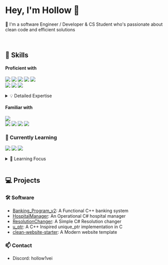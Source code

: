 # Hey, I'm Hollow 👋

💜 I'm a software Engineer / Developer & CS Student who's passionate about clean code and efficient solutions

<br>

## 🔨 Skills

#### Proficient with
<p align="left">
  <img src="https://img.shields.io/badge/-C-00599C?style=for-the-badge&logo=c&logoColor=white"/>
  <img src="https://img.shields.io/badge/-C++-00599C?style=for-the-badge&logo=c%2B%2B&logoColor=white"/>
  <img src="https://img.shields.io/badge/-C%23-512BD4?style=for-the-badge&logo=dotnet&logoColor=white"/>
  <img src="https://img.shields.io/badge/SQLite-%2307405e.svg?style=for-the-badge&logo=sqlite&logoColor=white"/>
  <img src="https://img.shields.io/badge/-Unity-000000?style=for-the-badge&logo=unity&logoColor=white"/>
  <br/>
  <img src="https://img.shields.io/badge/-HTML5-E34F26?style=for-the-badge&logo=html5&logoColor=white"/>
  <img src="https://img.shields.io/badge/-CSS3-1572B6?style=for-the-badge&logo=css3&logoColor=white"/>
  <img src="https://img.shields.io/badge/Tailwind%20CSS-%2338B2AC.svg?style=for-the-badge&logo=tailwind-css&logoColor=white"/>
</p>

<details>
  <summary>💡 Detailed Expertise</summary>

  - **Systems Programming**: 
    - Experienced in memory management, data structures, and algorithm implementations across C, C++ & C#
  - **Game Development**: Skilled in Unity 2D development including:
    - Scripting
    - Physics systems (Colliders/Rigidbody)
    - UI implementation
    - Scene management
    - Clean game object hierarchy
  - **Web Development**: 
    - Strong foundation in modern frontend development with responsive design principles
</details>

#### Familiar with
<p align="left">
  <img src="https://img.shields.io/badge/Ren'Py-FF7F7F?style=for-the-badge&logo=Renpy&logoColor=fff"/>
  <br/>
  <img src="https://img.shields.io/badge/-JavaScript-F7DF1E?style=for-the-badge&logo=javascript&logoColor=black"/>
  <img src="https://img.shields.io/badge/-Vue.js-35495E?style=for-the-badge&logo=vue.js&logoColor=4FC08D"/>
  <img src="https://img.shields.io/badge/Vite-646CFF?style=for-the-badge&logo=vite&logoColor=fff"/>
  <img src="https://img.shields.io/badge/-React-20232A?style=for-the-badge&logo=react&logoColor=61DAFB"/>
</p>

### 🌱 Currently Learning
<p align="left">
  <img src="https://img.shields.io/badge/-Unity%20Advanced%20Features-000000?style=for-the-badge&logo=unity&logoColor=white"/>
  <img src="https://img.shields.io/badge/Ren'Py-FF7F7F?style=for-the-badge&logo=Renpy&logoColor=fff"/>
  <img src="https://img.shields.io/badge/-Advanced%20C%23-512BD4?style=for-the-badge&logo=dotnet&logoColor=white"/>
</p>

<details>
  <summary>🎯 Learning Focus</summary>

  - **Advanced Game Development**: 
    - Resolution management for retro-style games
    - Pixel-perfect rendering techniques
    - 3D game development fundamentals
  - **Programming Language Mastery**:
    - Advanced C# patterns and optimizations
    - Modern C++ features and best practices
</details>

<br>

## 💻 Projects

### 🛠️ Software
- [Banking_Program_v2](https://github.com/Ho11ow1/Banking_Program_v2): A Functional C++ banking system
- [HospitalManager](https://github.com/Ho11ow1/HospitalManager): An Operational C# hospital manager
- [ResolutionChanger](https://github.com/Ho11ow1/ResolutionChanger): A Simple C# Resolution changer
- [u_ptr](https://github.com/Ho11ow1/u_ptr): A C++ Inspired unique_ptr implementation in C 
- [clean-website-starter](https://github.com/Ho11ow1/clean-website-starter): A Modern website template

### 📫 Contact
- Discord: hollow1vei

